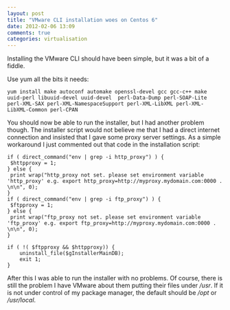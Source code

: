 ```yaml
---
layout: post
title: "VMware CLI installation woes on Centos 6"
date: 2012-02-06 13:09
comments: true
categories: virtualisation
---
```




Installing the VMware CLI should have been simple, but it was a bit of a fiddle.

Use yum  all the bits it needs:
```
yum install make autoconf automake openssl-devel gcc gcc-c++ make uuid-perl libuuid-devel uuid-devel  perl-Data-Dump perl-SOAP-Lite perl-XML-SAX perl-XML-NamespaceSupport perl-XML-LibXML perl-XML-LibXML-Common perl-CPAN
```

You should now be able to run the installer, but I had another problem though. The installer script would not believe me that I had a direct internet connection and insisted that I gave some proxy server settings. As a simple workaround I just commented out that code in the installation script:
```
if ( direct_command("env | grep -i http_proxy") ) {
 $httpproxy = 1;
} else {
 print wrap("http_proxy not set. please set environment variable 'http_proxy' e.g. export http_proxy=http://myproxy.mydomain.com:0000 . \n\n", 0);
}
if ( direct_command("env | grep -i ftp_proxy") ) {
 $ftpproxy = 1;
} else {
 print wrap("ftp_proxy not set. please set environment variable 'ftp_proxy' e.g. export ftp_proxy=http://myproxy.mydomain.com:0000 . \n\n", 0);
}

if ( !( $ftpproxy && $httpproxy)) {
    uninstall_file($gInstallerMainDB);
    exit 1;
}
```
After this I was able to run the installer with no problems. Of course, there is still the problem I have VMware about them putting their files under _/usr_. If it is not under control of my package manager, the default should be _/opt_ or _/usr/local_.

